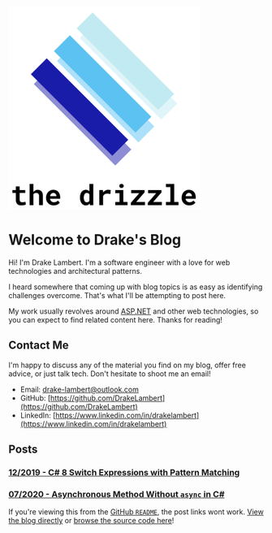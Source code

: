 <img src="/media/logo_transparent_cropped_text.png" alt="the drizzle logo" height="400"/>

# Welcome to Drake's Blog

Hi! I'm Drake Lambert. I'm a software engineer with a love for web technologies and architectural patterns.

I heard somewhere that coming up with blog topics is as easy as identifying challenges overcome. That's what I'll be attempting to post here.

My work usually revolves around [ASP.NET](https://dotnet.microsoft.com/apps/aspnet) and other web technologies, so you can expect to find related content here. Thanks for reading!

## Contact Me

I'm happy to discuss any of the material you find on my blog, offer free advice, or just talk tech. Don't hesitate to shoot me an email!

- Email: [drake-lambert@outlook.com](mailto:drake-lambert@outlook.com)
- GitHub: [https://github.com/DrakeLambert](https://github.com/DrakeLambert)
- LinkedIn: [https://www.linkedin.com/in/drakelambert](https://www.linkedin.com/in/drakelambert)

## Posts

### [12/2019 - C# 8 Switch Expressions with Pattern Matching](/2019/12/C%23-8-Switch-Expressions-with-Pattern-Matching)

### [07/2020 - Asynchronous Method Without `async` in C#](/2020/07/Asynchronous-Method-Without-async-in-C%23)

If you're viewing this from the [GitHub `README`](https://github.com/DrakeLambert/the-drizzle), the post links wont work. [View the blog directly](https://drakelambert.dev/) or [browse the source code here](https://github.com/DrakeLambert/the-drizzle)!
